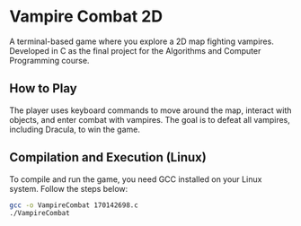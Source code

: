 # Vampire Combat 2D

A terminal-based game where you explore a 2D map fighting vampires. Developed in C as the final project for the Algorithms and Computer Programming course.

## How to Play

The player uses keyboard commands to move around the map, interact with objects, and enter combat with vampires. The goal is to defeat all vampires, including Dracula, to win the game.

## Compilation and Execution (Linux)

To compile and run the game, you need GCC installed on your Linux system. Follow the steps below:

```bash
gcc -o VampireCombat 170142698.c
./VampireCombat
